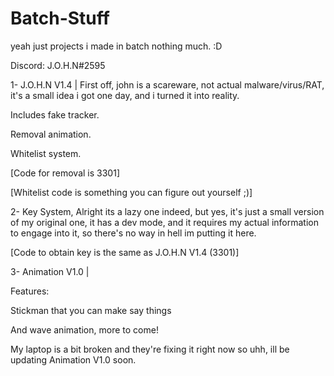 # Batch-Stuff
yeah just projects i made in batch nothing much.
:D

Discord: J.O.H.N#2595

1- J.O.H.N V1.4 | First off, john is a scareware, not actual malware/virus/RAT, it's a small idea i got one day, and i turned it into reality.

Includes fake tracker.

Removal animation.

Whitelist system.

[Code for removal is 3301]

[Whitelist code is something you can figure out yourself ;)]


2- Key System, Alright its a lazy one indeed, but yes, it's just a small version of my original one, it has a dev mode, and it requires my
actual information to engage into it, so there's no way in hell im putting it here.

[Code to obtain key is the same as J.O.H.N V1.4 (3301)]




3- Animation V1.0 |

Features:

Stickman that you can make say things

And wave animation, more to come!

My laptop is a bit broken and they're fixing it right now so uhh, ill be updating Animation V1.0 soon.
